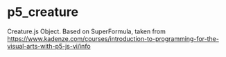 # p5_creature

Creature.js Object.
Based on SuperFormula, taken from https://www.kadenze.com/courses/introduction-to-programming-for-the-visual-arts-with-p5-js-vi/info

